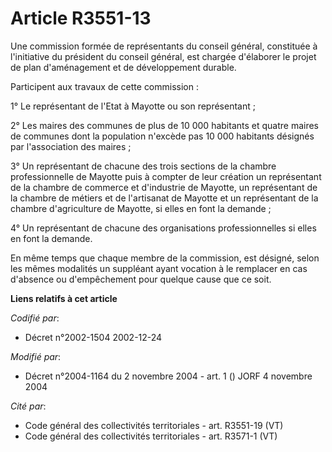 # Article R3551-13

Une commission formée de représentants du conseil général, constituée à l'initiative du président du conseil général, est
chargée d'élaborer le projet de plan d'aménagement et de développement durable.

Participent aux travaux de cette commission :

1° Le représentant de l'Etat à Mayotte ou son représentant ;

2° Les maires des communes de plus de 10 000 habitants et quatre maires de communes dont la population n'excède pas 10 000
habitants désignés par l'association des maires ;

3° Un représentant de chacune des trois sections de la chambre professionnelle de Mayotte puis à compter de leur création un
représentant de la chambre de commerce et d'industrie de Mayotte, un représentant de la chambre de métiers et de l'artisanat
de Mayotte et un représentant de la chambre d'agriculture de Mayotte, si elles en font la demande ;

4° Un représentant de chacune des organisations professionnelles si elles en font la demande.

En même temps que chaque membre de la commission, est désigné, selon les mêmes modalités un suppléant ayant vocation à le
remplacer en cas d'absence ou d'empêchement pour quelque cause que ce soit.

**Liens relatifs à cet article**

_Codifié par_:

  - Décret n°2002-1504 2002-12-24

_Modifié par_:

  - Décret n°2004-1164 du 2 novembre 2004 - art. 1 () JORF 4 novembre 2004

_Cité par_:

  - Code général des collectivités territoriales - art. R3551-19 (VT)
  - Code général des collectivités territoriales - art. R3571-1 (VT)
